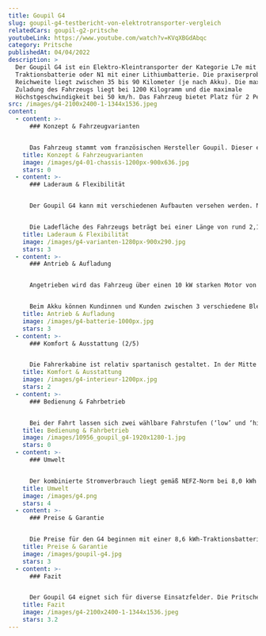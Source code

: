 ```yaml
---
title: Goupil G4
slug: goupil-g4-testbericht-von-elektrotransporter-vergleich
relatedCars: goupil-g2-pritsche
youtubeLink: https://www.youtube.com/watch?v=KVqXBGdAbqc
category: Pritsche
publishedAt: 04/04/2022
description: >
  Der Goupil G4 ist ein Elektro-Kleintransporter der Kategorie L7e mit
  Traktionsbatterie oder N1 mit einer Lithiumbatterie. Die praxiserprobte
  Reichweite liegt zwischen 35 bis 90 Kilometer (je nach Akku). Die maximale
  Zuladung des Fahrzeugs liegt bei 1200 Kilogramm und die maximale
  Höchstgeschwindigkeit bei 50 km/h. Das Fahrzeug bietet Platz für 2 Personen.
src: /images/g4-2100x2400-1-1344x1536.jpeg
content:
  - content: >-
      ### Konzept & Fahrzeugvarianten


      Das Fahrzeug stammt vom französischen Hersteller Goupil. Dieser entwickelt seine Fahrzeuge auf Basis von Gabelstaplern. Der Goupil G4 verfügt über modulares Fahrzeugkonzept und ist aktuell das zweitgrößte Fahrzeug des Herstellers. Die Konstruktion des Elektro-Transporters basiert auf einem robustem Stahlchassis, auf dem eine Aluminiumkabine montiert ist. Die Batterien befinden sich in einer zentralen Position, mittig unter dem Ladeboden. Wie bei den anderen Goupil-Modellen, verfügt der G4 über große Seitentüren, die  bequemes Ein- und Aussteigen ermöglichen. Die kompakten Außenmaße von 3,58 m Länge, 1,30 m Breite und 1,89 m Höhe bieten vielfältige Einsatzmöglichkeiten.
    title: Konzept & Fahrzeugvarianten
    image: /images/g4-01-chassis-1200px-900x636.jpg
    stars: 0
  - content: >-
      ### Laderaum & Flexibilität


      Der Goupil G4 kann mit verschiedenen Aufbauten versehen werden. Neben Standard-Aufbauten wie Pritsche, Koffer oder Kipper bietet Goupil auch spezialisierte Schlüssellösungen, wie beispielsweise Müllcontainer, Wäschewagen,  Bewässerungs- oder  Hochdruckreinigung-Aufbauten an. Genauere Angaben zu den Sonderanfertigungen macht der Hersteller jedoch nicht. 


      Die Ladefläche des Fahrzeugs beträgt bei einer Länge von rund 2,14 m und 1,22 m Breite - 2,61 m2. Die Kofferversion kommt auf ein Ladevolumen von schätzungsweise 2,71 m3. Die Aufbauten des Fahrzeugs können außerdem durch beispielsweise einen Hochdruckreiniger, einen Laubsammler oder eine Aufbewahrungsbox ergänzt werden.
    title: Laderaum & Flexibilität
    image: /images/g4-varianten-1280px-900x290.jpg
    stars: 3
  - content: >-
      ### Antrieb & Aufladung


      Angetrieben wird das Fahrzeug über einen 10 kW starken Motor von Schabmüller mit einer Spannung von 48 Volt. Die Höchstgeschwindigkeit des Fahrzeugs liegt bei 50 km/h. Unbeladen schafft der G4 Gefälle von bis zu 30% und beladen bis 15 %. 


      Beim Akku können Kundinnen und Kunden zwischen 3 verschiedene Bleibatterien und 2 unterschiedlichen Lithium-Akkus wählen. ​​Zur Auswahl stehen 3 Traktions-Batteriepacks (8,6 kWh - 50 km Reichweite, 11,5 kWh - 65 km, 15,4 kWh - 85 km) und 2 Lithium-Batteriepacks mit 9 kWh (40-60 km) oder 13,8 kWh (70-90 km)  Leistung. Jede dieser Batterie-Varianten kann über eine Haushaltssteckdose geladen werden (230 V). Die Lithium-Batterien bieten darüber hinaus die Möglichkeit der Zwischenladung und sind komplett wartungsfrei. Die Aufladung dauert an einer 230V-Steckdose 6 Stunden.
    title: Antrieb & Aufladung
    image: /images/g4-batterie-1000px.jpg
    stars: 3
  - content: >-
      ### Komfort & Ausstattung (2/5)


      Die Fahrerkabine ist relativ spartanisch gestaltet. In der Mitte des Armaturenbretts sitzt ein LCD-Farbdisplay mit allen wichtigen Informationen zum Fahrzeug-Status. Serienmäßig kommt das Fahrzeug außerdem mit einstellbaren Komfortsitzen, Windschutzscheibenheizung mit Enteisungsfunktion, Scheibenwischer und Scheibenwaschanlage, LED-Tagfahrlicht, Nebelschlussleuchte und Rückfahrlicht zum Kunden. Auf Wunsch kann das Fahrzeug mit zusätzlichen Rundumleuchten oder Warntafeln für den Baustellenbereich ausgestattet werden.
    title: Komfort & Ausstattung
    image: /images/g4-interieur-1200px.jpg
    stars: 2
  - content: >-
      ### Bedienung & Fahrbetrieb 


      Bei der Fahrt lassen sich zwei wählbare Fahrstufen (‘low’ und ‘high’) mit daraus resultierender unterschiedlicher Leistung auswählen. Der Wendekreis des Fahrzeugs liegt von Wand zu Wand bei 3,90 m. Die maximale Anhängelast des Transporters liegt ungebremst bei 750 kg und gebremst bei 1400 kg. Von 0 auf 100 km/h beschleunigt der Goupil G4 in 14,0 Sekunden.
    title: Bedienung & Fahrbetrieb
    image: /images/10956_goupil_g4-1920x1280-1.jpg
    stars: 0
  - content: >-
      ### Umwelt


      Der kombinierte Stromverbrauch liegt gemäß NEFZ-Norm bei 8,0 kWh auf 100 Kilometer. Bei angenommenen 30 Cent pro Kilowattstunde kosten 100 Kilometer Fahrt 2,40 €.
    title: Umwelt
    image: /images/g4.png
    stars: 4
  - content: >-
      ### Preise & Garantie


      Die Preise für den G4 beginnen mit einer 8,6 kWh-Traktionsbatterie bei 23.630 €. Die Preise für das Fahrzeug mit Lithium-Batterie starten bei 32.429 €. Die Garantie beträgt bei Goupil 2 Jahre auf das Fahrzeug und 3 zusätzliche Jahre  auf die Batterie. Für genaue Preise empfiehlt sich jedoch eine konkrete Anfrage bei einem Händler.
    title: Preise & Garantie
    image: /images/goupil-g4.jpg
    stars: 3
  - content: >-
      ### Fazit


      Der Goupil G4 eignet sich für diverse Einsatzfelder. Die Pritschen- beziehungsweise Kipper-Version ist perfekt für Baufirmen oder Landschaftsgärtner. Die Koffer-Version eignet sich für Lieferunternehmen, Handwerker oder Dienstleister. Die zusätzlichen Aufbauten erweitern zudem das Einsatzspektrum. Ebenso lässt sich der Goupil G4 in der Intralogistik auf Werksgeländen einsetzen. Dank der 50 km/h Höchstgeschwindigkeit lässt er sich im Gegensatz zum kleineren G2 auch problemlos im Stadtverkehr bewegen.
    title: Fazit
    image: /images/g4-2100x2400-1-1344x1536.jpeg
    stars: 3.2
---
```

